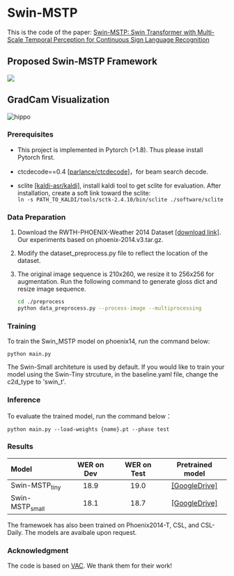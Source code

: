 
# Swin-MSTP

This is the code of the paper: [Swin-MSTP: Swin Transformer with Multi-Scale Temporal Perception for Continuous Sign Language Recognition]()

## Proposed Swin-MSTP Framework

<img src="https://lh3.googleusercontent.com/d/1Vwcv5uLiG_76Dt1GvijFqjN6YnP389H5" />

## GradCam Visualization

![hippo](https://drive.google.com/thumbnail?id=1cwEqqM2iy0C1_E_WasPwNXZDbCRTttX8)

### Prerequisites

- This project is implemented in Pytorch (>1.8). Thus please install Pytorch first.

- ctcdecode==0.4 [[parlance/ctcdecode]](https://github.com/parlance/ctcdecode)，for beam search decode.

- sclite [[kaldi-asr/kaldi]](https://github.com/kaldi-asr/kaldi), install kaldi tool to get sclite for evaluation. After installation, create a soft link toward the sclite:    
  `ln -s PATH_TO_KALDI/tools/sctk-2.4.10/bin/sclite ./software/sclite`

### Data Preparation

1. Download the RWTH-PHOENIX-Weather 2014 Dataset [[download link]](https://www-i6.informatik.rwth-aachen.de/~koller/RWTH-PHOENIX/). Our experiments based on phoenix-2014.v3.tar.gz.

2. Modify the dataset_preprocess.py file to reflect the location of the dataset.

3. The original image sequence is 210x260, we resize it to 256x256 for augmentation. Run the following command to generate gloss dict and resize image sequence.     

   ```bash
   cd ./preprocess
   python data_preprocess.py --process-image --multiprocessing
   ```

### Training
To train the Swin_MSTP model on phoenix14, run the command below:

`python main.py`

The Swin-Small architeture is used by default. If you would like to train your model using the Swin-Tiny strcuture, in the baseline.yaml file, change the c2d_type to 'swin_t'.  

### Inference
To evaluate the trained model, run the command below：

`python main.py --load-weights {name}.pt --phase test`

### Results

| Model                | WER on  Dev | WER on Test |                       Pretrained model                       |
| :---------------------- | :--------: | :---------: | :----------------------------------------------------------: |
|  Swin-MSTP<sub>tiny</sub> |    18.9    |    19.0     | [[GoogleDrive]](https://drive.google.com/file/d/1TtN5bam3mA52PfXxh5BxhXihWqJg-vmp/view?usp=sharing)|
|  Swin-MSTP<sub>small</sub>  |    18.1    |    18.7     |  [[GoogleDrive]](https://drive.google.com/file/d/1cK-h0Z8HsSlfEeqkgBruVYVvjccU8c_x/view?usp=sharing) |

The framewoek has also been trained on Phoenix2014-T, CSL, and CSL-Daily. The models are avaibale upon request.

### Acknowledgment

The code is based on [VAC](https://github.com/ycmin95/VAC_CSLR). We thank them for their work!
